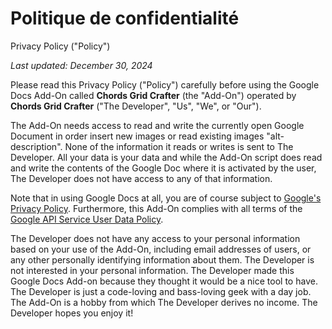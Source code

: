 # Politique de confidentialité
Privacy Policy ("Policy")

_Last updated: December 30, 2024_

Please read this Privacy Policy ("Policy") carefully before using the Google Docs Add-On called **Chords Grid Crafter** (the "Add-On") operated by **Chords Grid Crafter** ("The Developer", "Us", "We", or "Our").

The Add-On needs access to read and write the currently open Google Document in order insert new images or read existing images "alt-description". None of the information it reads or writes is sent to The Developer. All your data is your data and while the Add-On script does read and write the contents of the Google Doc where it is activated by the user, The Developer does not have access to any of that information.

Note that in using Google Docs at all, you are of course subject to [Google's Privacy Policy](https://www.google.com/url?q=https://policies.google.com/privacy&sa=D&source=editors&ust=1614060557631000&usg=AOvVaw2-hLdtFwY3Gv5hwq29QkYt). Furthermore, this Add-On complies with all terms of the [Google API Service User Data Policy](https://developers.google.com/terms/api-services-user-data-policy).

The Developer does not have any access to your personal information based on your use of the Add-On, including email addresses of users, or any other personally identifying information about them. The Developer is not interested in your personal information. The Developer made this Google Docs Add-on because they thought it would be a nice tool to have. The Developer is just a code-loving and bass-loving geek with a day job. The Add-On is a hobby from which The Developer derives no income. The Developer hopes you enjoy it!
